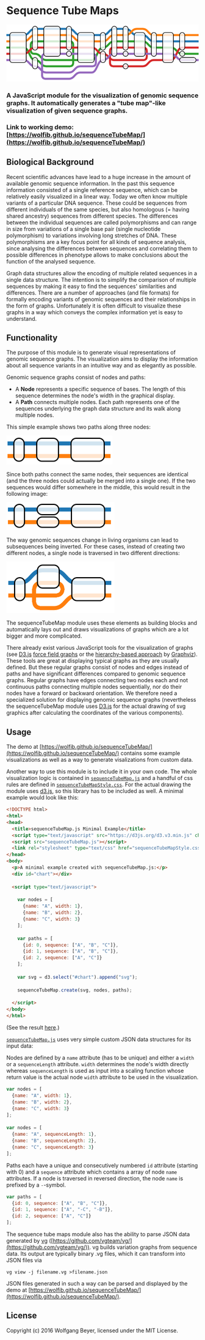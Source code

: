 # Sequence Tube Maps

![Header Graphic](/images/header.png)

### A JavaScript module for the visualization of genomic sequence graphs. It automatically generates a "tube map"-like visualization of given sequence graphs.

### Link to working demo: [https://wolfib.github.io/sequenceTubeMap/](https://wolfib.github.io/sequenceTubeMap/)

## Biological Background

Recent scientific advances have lead to a huge increase in the amount of available genomic sequence information. In the past this sequence information consisted of a single reference sequence, which can be relatively easily visualized in a linear way. Today we often know multiple variants of a particular DNA sequence. These could be sequences from different individuals of the same species, but also homologous (= having shared ancestry) sequences from different species. The differences between the individual sequences are called polymorphisms and can range in size from variations of a single base pair (single nucleotide polymorphism) to variations involving long stretches of DNA. These polymorphisms are a key focus point for all kinds of sequence analysis, since analysing the differences between sequences and correlating them to possible differences in phenotype allows to make conclusions about the function of the analysed sequence.

Graph data structures allow the encoding of multiple related sequences in a single data structure. The intention is to simplify the comparison of multiple sequences by making it easy to find the sequences' similarities and differences. There are a number of approaches (and file formats) for formally encoding variants of genomic sequences and their relationships in the form of graphs. Unfortunately it is often difficult to visualize these graphs in a way which conveys the complex information yet is easy to understand. 

## Functionality

The purpose of this module is to generate visual representations of genomic sequence graphs. The visualization aims to display the information about all sequence variants in an intuitive way and as elegantly as possible.

Genomic sequence graphs consist of nodes and paths:

* A **Node** represents a specific sequence of bases. The length of this sequence determines the node's width in the graphical display.
* A **Path** connects multiple nodes. Each path represents one of the sequences underlying the graph data structure and its walk along multiple nodes.

This simple example shows two paths along three nodes:

![Simple Example 1](/images/example1.png)

Since both paths connect the same nodes, their sequences are identical (and the three nodes could actually be merged into a single one). If the two sequences would differ somewhere in the middle, this would result in the following image:

![Simple Example 2](/images/example2.png)

The way genomic sequences change in living organisms can lead to subsequences being inverted. For these cases, instead of creating two different nodes, a single node is traversed in two different directions:

![Simple Example 3](/images/example3.png)

The sequenceTubeMap module uses these elements as building blocks and automatically lays out and draws visualizations of graphs which are a lot bigger and more complicated.

There already exist various JavaScript tools for the visualization of graphs (see [D3.js](https://d3js.org/) [force field graphs](https://bl.ocks.org/mbostock/4062045) or the [hierarchy-based approach](http://www.graphviz.org/content/fsm) by [Graphviz](http://www.graphviz.org/)). These tools are great at displaying typical graphs as they are usually defined. But these regular graphs consist of nodes and edges instead of paths and have significant differences compared to genomic sequence graphs. Regular graphs have edges connecting two nodes each and not continuous paths connecting multiple nodes sequentially, nor do their nodes have a forward or backward orientation. We therefore need a specialized solution for displaying genomic sequence graphs (nevertheless the sequenceTubeMap module uses [D3.js](https://d3js.org/) for the actual drawing of svg graphics after calculating the coordinates of the various components).

## Usage

The demo at [https://wolfib.github.io/sequenceTubeMap/](https://wolfib.github.io/sequenceTubeMap/) contains some example visualizations as well as a way to generate visalizations from custom data.

Another way to use this module is to include it in your own code. The whole visualization logic is contained in [`sequenceTubeMap.js`](https://github.com/wolfib/sequenceTubeMap/blob/master/sequenceTubeMap.js) and a handful of css rules are defined in [`sequenceTubeMapStyle.css`](https://github.com/wolfib/sequenceTubeMap/blob/master/sequenceTubeMapStyle.css). For the actual drawing the module uses [d3.js](https://d3js.org/), so this library has to be included as well. A minimal example would look like this:

```html
<!DOCTYPE html>
<html>
<head>
  <title>sequenceTubeMap.js Minimal Example</title>
  <script type="text/javascript" src="https://d3js.org/d3.v3.min.js" charset="utf-8"></script>
  <script src="sequenceTubeMap.js"></script>
  <link rel="stylesheet" type="text/css" href="sequenceTubeMapStyle.css">
</head>
<body>
  <p>A minimal example created with sequenceTubeMap.js:</p>
  <div id="chart"></div>

  <script type="text/javascript">

    var nodes = [
      {name: "A", width: 1},
      {name: "B", width: 2},
      {name: "C", width: 3}
    ];

    var paths = [
      {id: 0, sequence: ["A", "B", "C"]},
      {id: 1, sequence: ["A", "B", "C"]},
      {id: 2, sequence: ["A", "C"]}
    ];

    var svg = d3.select("#chart").append("svg");

    sequenceTubeMap.create(svg, nodes, paths);

  </script>
</body>
</html>
```
(See the result [here](https://wolfib.github.io/sequenceTubeMap/miniExample.html).)

[`sequenceTubeMap.js`](https://github.com/wolfib/sequenceTubeMap/blob/master/sequenceTubeMap.js) uses very simple custom JSON data structures for its input data:

Nodes are defined by a `name` attribute (has to be unique) and either a `width` or a `sequenceLength` attribute. `width` determines the node's width directly whereas `sequenceLength` is used as input into a scaling function whose return value is the actual node `width` attribute to be used in the visualization.
```javascript
var nodes = [
  {name: "A", width: 1},
  {name: "B", width: 2},
  {name: "C", width: 3}
];

var nodes = [
  {name: "A", sequenceLength: 1},
  {name: "B", sequenceLength: 2},
  {name: "C", sequenceLength: 3}
];
```

Paths each have a unique and consecutively numbered `id` attribute (starting with 0) and a `sequence` attribute which contains a array of node `name` attributes. If a node is traversed in reversed direction, the node `name` is prefixed by a `-`-symbol.
```javascript
var paths = [
  {id: 0, sequence: ["A", "B", "C"]},
  {id: 1, sequence: ["A", "-C", "-B"]},
  {id: 2, sequence: ["A", "C"]}
];
```

The sequence tube maps module also has the ability to parse JSON data generated by [vg](https://github.com/vgteam/vg/) ([https://github.com/vgteam/vg/](https://github.com/vgteam/vg/)). vg builds variation graphs from sequence data. Its output are typically binary .vg files, which it can transform into JSON files via
```
vg view -j filename.vg >filename.json
```
JSON files generated in such a way can be parsed and displayed by the demo at [https://wolfib.github.io/sequenceTubeMap/](https://wolfib.github.io/sequenceTubeMap/).

## License
Copyright (c) 2016 Wolfgang Beyer, licensed under the MIT License.
